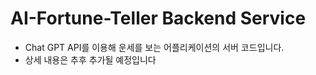 # AI-Fortune-Teller Backend Service

- Chat GPT API를 이용해 운세를 보는 어플리케이션의 서버 코드입니다.
- 상세 내용은 추후 추가될 예정입니다

